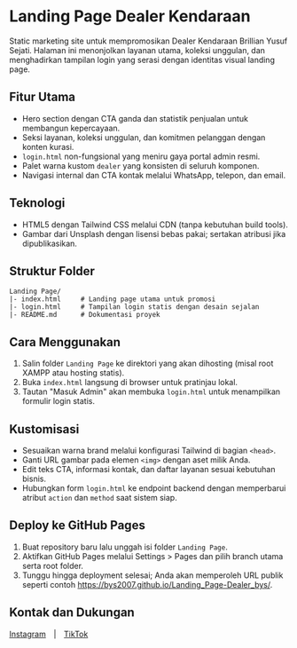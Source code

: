 # Landing Page Dealer Kendaraan

Static marketing site untuk mempromosikan Dealer Kendaraan Brillian Yusuf Sejati. Halaman ini menonjolkan layanan utama, koleksi unggulan, dan menghadirkan tampilan login yang serasi dengan identitas visual landing page.

## Fitur Utama
- Hero section dengan CTA ganda dan statistik penjualan untuk membangun kepercayaan.
- Seksi layanan, koleksi unggulan, dan komitmen pelanggan dengan konten kurasi.
- `login.html` non-fungsional yang meniru gaya portal admin resmi.
- Palet warna kustom `dealer` yang konsisten di seluruh komponen.
- Navigasi internal dan CTA kontak melalui WhatsApp, telepon, dan email.

## Teknologi
- HTML5 dengan Tailwind CSS melalui CDN (tanpa kebutuhan build tools).
- Gambar dari Unsplash dengan lisensi bebas pakai; sertakan atribusi jika dipublikasikan.

## Struktur Folder
```
Landing Page/
|- index.html     # Landing page utama untuk promosi
|- login.html     # Tampilan login statis dengan desain sejalan
|- README.md      # Dokumentasi proyek
```

## Cara Menggunakan
1. Salin folder `Landing Page` ke direktori yang akan dihosting (misal root XAMPP atau hosting statis).
2. Buka `index.html` langsung di browser untuk pratinjau lokal.
3. Tautan "Masuk Admin" akan membuka `login.html` untuk menampilkan formulir login statis.

## Kustomisasi
- Sesuaikan warna brand melalui konfigurasi Tailwind di bagian `<head>`.
- Ganti URL gambar pada elemen `<img>` dengan aset milik Anda.
- Edit teks CTA, informasi kontak, dan daftar layanan sesuai kebutuhan bisnis.
- Hubungkan form `login.html` ke endpoint backend dengan memperbarui atribut `action` dan `method` saat sistem siap.

## Deploy ke GitHub Pages
1. Buat repository baru lalu unggah isi folder `Landing Page`.
2. Aktifkan GitHub Pages melalui Settings > Pages dan pilih branch utama serta root folder.
3. Tunggu hingga deployment selesai; Anda akan memperoleh URL publik seperti contoh https://bys2007.github.io/Landing_Page-Dealer_bys/.

## Kontak dan Dukungan
[Instagram](https://www.instagram.com/bys.2007/) | [TikTok](https://www.tiktok.com/@bys.2007)
